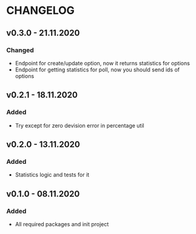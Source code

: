 # CHANGELOG

## v0.3.0 - 21.11.2020

### Changed

* Endpoint for create/update option, now it returns statistics for options
* Endpoint for getting statistics for poll, now you should send ids of options

## v0.2.1 - 18.11.2020

### Added

* Try except for zero devision error in percentage util

## v0.2.0 - 13.11.2020

### Added

* Statistics logic and tests for it

## v0.1.0 - 08.11.2020

### Added

* All required packages and init project

